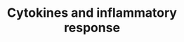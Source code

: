 ---
annotations:
- id: PW:0000024
  parent: regulatory pathway
  type: Pathway Ontology
  value: inflammatory response pathway
authors:
- MaintBot
- Thomas
- FerryJagers
- AlexanderPico
- Christine Chichester
- Mkutmon
- Eweitz
- Egonw
description: 'See BioCarta version: http://www.biocarta.com/pathfiles/h_inflamPathway.asp'
last-edited: 2021-05-21
organisms:
- Canis familiaris
redirect_from:
- /index.php/Pathway:WP1113
- /instance/WP1113
- /instance/WP1113_rr122663
revision: r122663
schema-jsonld:
- '@context': https://schema.org/
  '@id': https://wikipathways.github.io/pathways/WP1113.html
  '@type': Dataset
  creator:
    '@type': Organization
    name: WikiPathways
  description: 'See BioCarta version: http://www.biocarta.com/pathfiles/h_inflamPathway.asp'
  keywords:
  - CD4
  - CSF1
  - CSF2
  - CSF3
  - DLA-DRA1
  - DLA-DRB1
  - IFNB1
  - IFNG
  - IL10
  - IL11
  - IL12B
  - IL13
  - IL15
  - IL1A
  - IL1B
  - IL2
  - IL3
  - IL4
  - IL5
  - IL6
  - IL7
  - PDGFA
  - TGFB1
  - TNF
  license: CC0
  name: Cytokines and inflammatory response
seo: CreativeWork
title: Cytokines and inflammatory response
wpid: WP1113
---